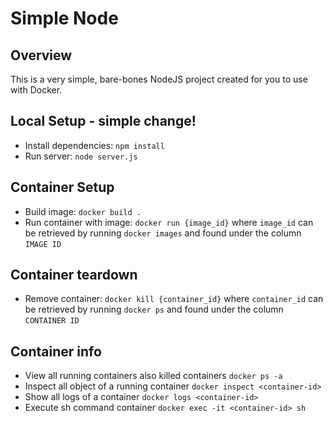 # Simple Node
## Overview
This is a very simple, bare-bones NodeJS project created for you to use with Docker.

## Local Setup - simple change!
* Install dependencies: `npm install`
* Run server: `node server.js`

## Container Setup
* Build image: `docker build .`
* Run container with image: `docker run {image_id}` where `image_id` can be retrieved by running `docker images` and found under the column `IMAGE ID`

## Container teardown
* Remove container: `docker kill {container_id}` where `container_id` can be retrieved by running `docker ps` and found under the column `CONTAINER ID`

## Container info
* View all running containers also killed containers `docker ps -a`
* Inspect all object of a running container `docker inspect <container-id>`
* Show all logs of a container `docker logs <container-id>`
* Execute sh command container `docker exec -it <container-id> sh`
